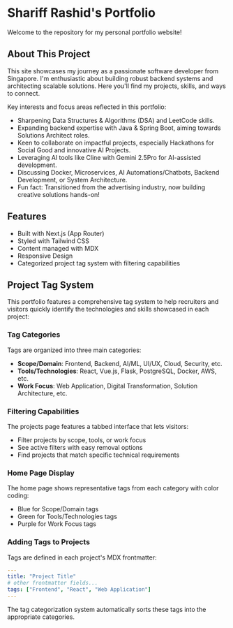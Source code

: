 # Shariff Rashid's Portfolio

Welcome to the repository for my personal portfolio website!

## About This Project

This site showcases my journey as a passionate software developer from Singapore. I'm enthusiastic about building robust backend systems and architecting scalable solutions. Here you'll find my projects, skills, and ways to connect.

Key interests and focus areas reflected in this portfolio:
- Sharpening Data Structures & Algorithms (DSA) and LeetCode skills.
- Expanding backend expertise with Java & Spring Boot, aiming towards Solutions Architect roles.
- Keen to collaborate on impactful projects, especially Hackathons for Social Good and innovative AI Projects.
- Leveraging AI tools like Cline with Gemini 2.5Pro for AI-assisted development.
- Discussing Docker, Microservices, AI Automations/Chatbots, Backend Development, or System Architecture.
- Fun fact: Transitioned from the advertising industry, now building creative solutions hands-on!

## Features

- Built with Next.js (App Router)
- Styled with Tailwind CSS
- Content managed with MDX
- Responsive Design
- Categorized project tag system with filtering capabilities

## Project Tag System

This portfolio features a comprehensive tag system to help recruiters and visitors quickly identify the technologies and skills showcased in each project:

### Tag Categories

Tags are organized into three main categories:

- **Scope/Domain**: Frontend, Backend, AI/ML, UI/UX, Cloud, Security, etc.
- **Tools/Technologies**: React, Vue.js, Flask, PostgreSQL, Docker, AWS, etc.
- **Work Focus**: Web Application, Digital Transformation, Solution Architecture, etc.

### Filtering Capabilities

The projects page features a tabbed interface that lets visitors:

- Filter projects by scope, tools, or work focus
- See active filters with easy removal options
- Find projects that match specific technical requirements

### Home Page Display

The home page shows representative tags from each category with color coding:
- Blue for Scope/Domain tags
- Green for Tools/Technologies tags
- Purple for Work Focus tags

### Adding Tags to Projects

Tags are defined in each project's MDX frontmatter:

```yaml
---
title: "Project Title"
# other frontmatter fields...
tags: ["Frontend", "React", "Web Application"]
---
```

The tag categorization system automatically sorts these tags into the appropriate categories.
